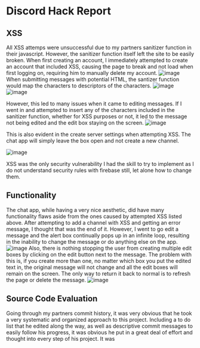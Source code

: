 # Discord Hack Report
## XSS

All XSS attemps were unsuccessful due to my partners sanitizer function in their javascript. However, the sanitizer function itself left the site to be easily broken. When first creating an account, I immediately attempted to create an account that included XSS, causing the page to break and not load when first logging on, requiring him to manually delete my account.
![image](https://user-images.githubusercontent.com/65139765/139789533-ade280c6-8b8e-4a17-8897-987cda10aa6c.png)
When submitting messages with potential HTML, the santizer function would map the characters to descriptors of the characters.
![image](https://user-images.githubusercontent.com/65139765/139789755-d0c4e3c1-afb8-43da-ad01-057c37d70e2e.png)
![image](https://user-images.githubusercontent.com/65139765/139789782-6bb6c673-2648-406d-a5ec-64bf61c10576.png)

However, this led to many issues when it came to editing messages. If I went in and attempted to insert any of the characters included in the sanitizer function, whether for XSS purposes or not, it led to the message not being edited and the edit box staying on the screen.
![image](https://user-images.githubusercontent.com/65139765/139789865-d38f4dc6-462d-4862-b7d9-d696bd6d288a.png)

This is also evident in the create server settings when attempting XSS. The chat app will simply leave the box open and not create a new channel.

![image](https://user-images.githubusercontent.com/65139765/139790028-4b94bd88-644a-46f3-9da3-e86baf740d54.png)

XSS was the only security vulnerability I had the skill to try to implement as I do not understand security rules with firebase still, let alone how to change them.

## Functionality

The chat app, while having a very nice aesthetic, did have many functionality flaws aside from the ones caused by attempted XSS listed above. After attempting to add a channel with XSS and getting an error message, I thought that was the end of it. However, I went to go edit a message and the alert box continually pops up in an infinite loop, resulting in the inability to change the message or do anything else on the app.
![image](https://user-images.githubusercontent.com/65139765/139790418-d333cf27-ac0d-4719-be07-bce6fd775dc0.png)
Also, there is nothing stopping the user from creating multiple edit boxes by clicking on the edit button next to the message. The problem with this is, if you create more than one, no matter which box you put the edited text in, the original message will not change and all the edit boxes will remain on the screen. The only way to return it back to normal is to refresh the page or delete the message.
![image](https://user-images.githubusercontent.com/65139765/139790924-5fff2e8d-e1de-4276-813e-57ff2fd03714.png)

## Source Code Evaluation

Going through my partners commit history, it was very obvious that he took a very systematic and organized approach to this project. Including a to do list that he edited along the way, as well as descriptive commit messages to easily follow his progress, it was obvious he put in a great deal of effort and thought into every step of his project. It was 
